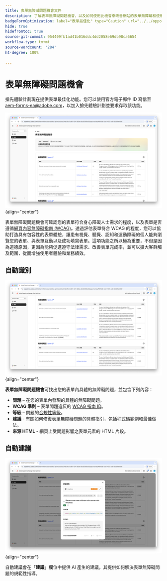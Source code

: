 ```yaml
---
title: 表單無障礙問題機會文件
description: 了解表單無障礙問題機會，以及如何使用此機會來改善網站的表單無障礙和使用者體驗。
badgeFormOptimization: label="表單最佳化" type="Caution" url="../../opportunity-types/form-optimization.md" tooltip="表單最佳化"
hide: true
hidefromtoc: true
source-git-commit: 954409fb1ad41b016ddc4dd2058e69db98ca6654
workflow-type: tm+mt
source-wordcount: '284'
ht-degree: 100%

---
```



# 表單無障礙問題機會

<span class="preview">搶先體驗計劃現在提供表單最佳化功能。您可以使用官方電子郵件 ID 寫信至 aem-forms-ea@adobe.com，以加入搶先體驗計劃並要求存取該功能。</span>

![表單無障礙問題機會](./assets/forms-accessibility-issues/hero.png){align="center"}

表單無障礙問題機會可確認您的表單符合身心障礙人士需求的程度，以及表單是否遵循[網頁內容無障礙指南 (WCAG)](https://www.w3.org/TR/WCAG21/)。透過評估表單符合 WCAG 的程度，您可以協助打造具有包容性的表單體驗，讓患有視覺、聽覺、認知和運動障礙的個人能夠瀏覽您的表單、與表單互動以及成功填寫表單。這項功能之所以極為重要，不但是因為道德原因，更因為能夠促進遵守法律需求、改善表單完成率，並可以擴大客群觸及範圍，從而增強使用者體驗和業務績效。

## 自動識別

![自動識別表單無障礙問題](./assets/forms-accessibility-issues/auto-identify.png){align="center"}

**表單無障礙問題機會**&#x200B;可找出您的表單內具體的無障礙問題，並包含下列內容：

* **問題** – 在您的表單內發現的具體的無障礙問題。
* **WCAG 準則** – 表單問題違反的 [WCAG 指南 ID](https://www.w3.org/TR/WCAG21/)。
* **等級** – 問題的[合規性等級](https://www.w3.org/WAI/WCAG21/Understanding/conformance#levels)。
* **建議** - 有關如何修復表單無障礙問題的具體指引，包括程式碼範例和最佳做法。
* **來源 HTML** - 網頁上受問題影響之表單元素的 HTML 片段。

## 自動建議

![自動建議表單無障礙問題](./assets/forms-accessibility-issues/auto-suggest.png){align="center"}

自動建議會在「**建議**」欄位中提供 AI 產生的建議，其提供如何解決表單無障礙問題的規範性指導。

<!-- 

## Auto-optimize

[!BADGE Ultimate]{type=Positive tooltip="Ultimate"}

![Auto-optimize forms accessibility issues](./assets/accessibility-issues/auto-optimize.png){align="center"}

Sites Optimizer Ultimate adds the ability to deploy auto-optimization for the form accessibility issues found.

>[!BEGINTABS]

>[!TAB Deploy optimization]

{{auto-optimize-deploy-optimization-slack}}

>[!TAB Request approval]

{{auto-optimize-request-approval}}

>[!ENDTABS]
-->

